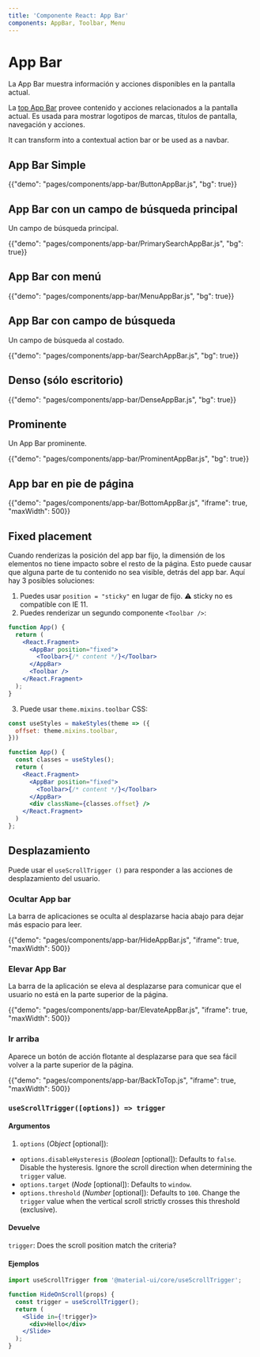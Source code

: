 ```yaml
---
title: 'Componente React: App Bar'
components: AppBar, Toolbar, Menu
---
```


# App Bar

<p class="description">La App Bar muestra información y acciones disponibles en la pantalla actual.</p>

La [top App Bar](https://material.io/design/components/app-bars-top.html) provee contenido y acciones relacionados a la pantalla actual. Es usada para mostrar logotipos de marcas, títulos de pantalla, navegación y acciones.

It can transform into a contextual action bar or be used as a navbar.

## App Bar Simple

{{"demo": "pages/components/app-bar/ButtonAppBar.js", "bg": true}}

## App Bar con un campo de búsqueda principal

Un campo de búsqueda principal.

{{"demo": "pages/components/app-bar/PrimarySearchAppBar.js", "bg": true}}

## App Bar con menú

{{"demo": "pages/components/app-bar/MenuAppBar.js", "bg": true}}

## App Bar con campo de búsqueda

Un campo de búsqueda al costado.

{{"demo": "pages/components/app-bar/SearchAppBar.js", "bg": true}}

## Denso (sólo escritorio)

{{"demo": "pages/components/app-bar/DenseAppBar.js", "bg": true}}

## Prominente

Un App Bar prominente.

{{"demo": "pages/components/app-bar/ProminentAppBar.js", "bg": true}}

## App bar en pie de página

{{"demo": "pages/components/app-bar/BottomAppBar.js", "iframe": true, "maxWidth": 500}}

## Fixed placement

Cuando renderizas la posición del app bar fijo, la dimensión de los elementos no tiene impacto sobre el resto de la página. Esto puede causar que alguna parte de tu contenido no sea visible, detrás del app bar. Aquí hay 3 posibles soluciones:

1. Puedes usar `position = "sticky"` en lugar de fijo. ⚠️ sticky no es compatible con IE 11.
2. Puedes renderizar un segundo componente `<Toolbar />`:

```jsx
function App() {
  return (
    <React.Fragment>
      <AppBar position="fixed">
        <Toolbar>{/* content */}</Toolbar>
      </AppBar>
      <Toolbar />
    </React.Fragment>
  );
}
```

3. Puede usar `theme.mixins.toolbar` CSS:

```jsx
const useStyles = makeStyles(theme => ({
  offset: theme.mixins.toolbar,
}))

function App() {
  const classes = useStyles();
  return (
    <React.Fragment>
      <AppBar position="fixed">
        <Toolbar>{/* content */}</Toolbar>
      </AppBar>
      <div className={classes.offset} />
    </React.Fragment>
  )
};
```

## Desplazamiento

Puede usar el `useScrollTrigger ()` para responder a las acciones de desplazamiento del usuario.

### Ocultar App bar

La barra de aplicaciones se oculta al desplazarse hacia abajo para dejar más espacio para leer.

{{"demo": "pages/components/app-bar/HideAppBar.js", "iframe": true, "maxWidth": 500}}

### Elevar App Bar

La barra de la aplicación se eleva al desplazarse para comunicar que el usuario no está en la parte superior de la página.

{{"demo": "pages/components/app-bar/ElevateAppBar.js", "iframe": true, "maxWidth": 500}}

### Ir arriba

Aparece un botón de acción flotante al desplazarse para que sea fácil volver a la parte superior de la página.

{{"demo": "pages/components/app-bar/BackToTop.js", "iframe": true, "maxWidth": 500}}

### `useScrollTrigger([options]) => trigger`

#### Argumentos

1. `options` (*Object* [optional]):

- `options.disableHysteresis` (*Boolean* [optional]): Defaults to `false`. Disable the hysteresis. Ignore the scroll direction when determining the `trigger` value.
- `options.target` (*Node* [optional]): Defaults to `window`.
- `options.threshold` (*Number* [optional]): Defaults to `100`. Change the `trigger` value when the vertical scroll strictly crosses this threshold (exclusive).

#### Devuelve

`trigger`: Does the scroll position match the criteria?

#### Ejemplos

```jsx
import useScrollTrigger from '@material-ui/core/useScrollTrigger';

function HideOnScroll(props) {
  const trigger = useScrollTrigger();
  return (
    <Slide in={!trigger}>
      <div>Hello</div>
    </Slide>
  );
}
```